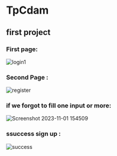 # TpCdam
## first project 






### First page:
![login1](https://github.com/haithemgouder/TpCdam/assets/88113629/538823ed-2d5a-4b1d-944d-ff31a02498a1)








 ### Second Page :
 ![register](https://github.com/haithemgouder/TpCdam/assets/88113629/e3d057a1-107a-4b7d-bd1b-f034904976af)






### if we forgot to fill one input or more:
![Screenshot 2023-11-01 154509](https://github.com/haithemgouder/TpCdam/assets/88113629/fdc6b266-4652-429a-b806-9c40d4c7cd99)











### ssuccess sign up  : 
![success](https://github.com/haithemgouder/TpCdam/assets/88113629/e5e09081-9d52-4887-9424-e745b1feed64)

